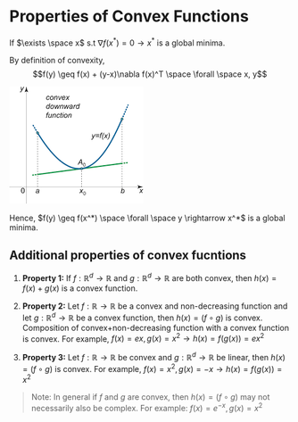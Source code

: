 # Properties of Convex Functions  

If $\exists \space x$ s.t $\nabla f(x^*) = 0 \rightarrow x^*$ is a global minima.

By definition of convexity,
$$f(y) \geq f(x) + (y-x)\nabla f(x)^T \space \forall \space x, y$$

![/images/convex.png](./images/convex.png)

Hence, $f(y) \geq f(x^*) \space \forall \space y \rightarrow x^*$ is a global minima.

## Additional properties of convex fucntions

1. **Property 1:** If $f:\mathbb{R}^d \rightarrow \mathbb{R}$ and $g:\mathbb{R}^d \rightarrow \mathbb{R}$ are both convex, then $h(x) = f(x) + g(x)$ is a convex function.

2. **Property 2:** Let $f:\mathbb{R} \rightarrow \mathbb{R}$ be a convex and non-decreasing function and let $g:\mathbb{R}^d \rightarrow \mathbb{R}$ be a convex function, then $h(x) = (f \circ g)$ is convex.
Composition of convex+non-decreasing function with a convex function is convex. For example, $f(x) = ex, g(x) = x^2 \rightarrow h(x) = f(g(x)) = ex^2$

3. **Property 3:** Let $f:\mathbb{R} \rightarrow \mathbb{R}$ be convex and $g:\mathbb{R}^d \rightarrow \mathbb{R}$ be linear, then $h(x) = (f \circ g)$ is convex. For example, $f(x) = x^2, g(x) = -x \rightarrow h(x) = f(g(x)) = x^2$

> Note: In general if $f$ and $g$ are convex, then $h(x) = (f \circ g)$ may not necessarily also be complex. For example: $f(x) = e^{-x}, g(x) = x^2$